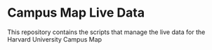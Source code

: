# Campus Map Live Data
This repository contains the scripts that manage the live data for the Harvard University Campus Map
